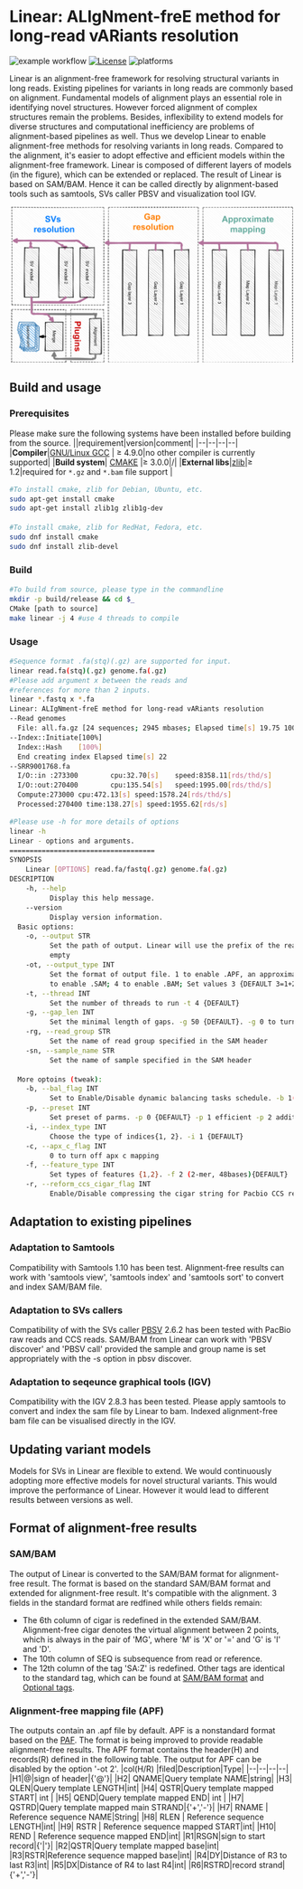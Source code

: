 Linear: ALIgNment-freE method for long-read vARiants resolution 
====
![example workflow](https://github.com/xp3i4/linear/actions/workflows/cmake.yml/badge.svg)
[![License](https://img.shields.io/badge/License-BSD%203--Clause-blue.svg)](https://opensource.org/licenses/BSD-3-Clause)
![platforms](https://img.shields.io/badge/platform-linux-informational.svg)


Linear is an alignment-free framework for resolving structural variants in long reads. 
Existing pipelines for variants in long reads are commonly based on alignment. 
Fundamental models of alignment plays an essential role in identifying novel structures.
However forced alignment of complex structures remain the problems.
Besides, inflexibility to extend models for diverse structures and computational inefficiency are problems of alignment-based pipelines as well.
Thus we develop Linear to enable alignment-free methods for resolving variants in long reads. 
Compared to the alignment, it's easier to adopt effective and efficient models within the alignment-free framework.
Linear is composed of different layers of models (in the figure), which can be extended or replaced.
The result of Linear is based on SAM/BAM.
Hence it can be called directly by alignment-based tools such as samtools, SVs caller PBSV and visualization tool IGV.

<p align="center">
<img src="images/pipeline.svg" alt="drawing"  width="700"/> 
</p>

## Build and usage 
### Prerequisites
Please make sure the following systems have been installed before building from the source.
||requirement|version|comment|
|--|--|--|--|
|**Compiler**|[GNU/Linux GCC](https://gcc.gnu.org/) | ≥ 4.9.0|no other compiler is currently supported|
|**Build system**| [CMAKE](https://cmake.org/) |≥ 3.0.0|/|
|**External libs**|[zlib](https://github.com/madler/zlib)|≥ 1.2|required for `*.gz` and `*.bam` file support |


```bash
#To install cmake, zlib for Debian, Ubuntu, etc.
sudo apt-get install cmake
sudo apt-get install zlib1g zlib1g-dev

#To install cmake, zlib for RedHat, Fedora, etc.
sudo dnf install cmake 
sudo dnf install zlib-devel  
```

### Build
```bash
#To build from source, please type in the commandline
mkdir -p build/release && cd $_ 
CMake [path to source] 
make linear -j 4 #use 4 threads to compile
```

### Usage
```bash
#Sequence format .fa(stq)(.gz) are supported for input.
linear read.fa(stq)(.gz) genome.fa(.gz)
#Please add argument x between the reads and 
#references for more than 2 inputs. 
linear *.fastq x *.fa
Linear: ALIgNment-freE method for long-read vARiants resolution
--Read genomes                                     
  File: all.fa.gz [24 sequences; 2945 mbases; Elapsed time[s] 19.75 100%]
--Index::Initiate[100%]   
  Index::Hash    [100%]              
  End creating index Elapsed time[s] 22
--SRR9001768.fa
  I/O::in :273300        cpu:32.70[s]    speed:8358.11[rds/thd/s]
  I/O::out:270400        cpu:135.54[s]   speed:1995.00[rds/thd/s]
  Compute:273000 cpu:472.13[s] speed:1578.24[rds/thd/s]
  Processed:270400 time:138.27[s] speed:1955.62[rds/s]

``` 
```bash
#Please use -h for more details of options
linear -h
Linear - options and arguments.                          
====================================                          
SYNOPSIS                                  
    Linear [OPTIONS] read.fa/fastq(.gz) genome.fa(.gz)                             
DESCRIPTION                                 
    -h, --help                                   
          Display this help message.                               
    --version                                     
          Display version information.            
  Basic options:                              
    -o, --output STR                          
          Set the path of output. Linear will use the prefix of the reads filename for output if the this option is
          empty
    -ot, --output_type INT
          Set the format of output file. 1 to enable .APF, an approximate mapping file for non-standard application; 2
          to enable .SAM; 4 to enable .BAM; Set values 3 {DEFAULT 3=1+2} to enable both .apf and .sam
    -t, --thread INT
          Set the number of threads to run -t 4 {DEFAULT}
    -g, --gap_len INT
          Set the minimal length of gaps. -g 50 {DEFAULT}. -g 0 to turn off mapping of gaps.
    -rg, --read_group STR
          Set the name of read group specified in the SAM header
    -sn, --sample_name STR
          Set the name of sample specified in the SAM header

  More optoins (tweak):
    -b, --bal_flag INT
          Set to Enable/Disable dynamic balancing tasks schedule. -b 1(Enable) {DEFAULT}
    -p, --preset INT
          Set preset of parms. -p 0 {DEFAULT} -p 1 efficient -p 2 additional
    -i, --index_type INT
          Choose the type of indices{1, 2}. -i 1 {DEFAULT}
    -c, --apx_c_flag INT
          0 to turn off apx c mapping
    -f, --feature_type INT
          Set types of features {1,2}. -f 2 (2-mer, 48bases){DEFAULT}
    -r, --reform_ccs_cigar_flag INT
          Enable/Disable compressing the cigar string for Pacbio CCS reads. -r 0(Disable) {DEFAULT}

```


## Adaptation to existing pipelines

### Adaptation to Samtools
Compatibility  with Samtools 1.10 has been test. 
Alignment-free results can work with 'samtools view', 'samtools index' and 'samtools sort' to convert and index SAM/BAM file.

### Adaptation to SVs callers
Compatibility of with the SVs caller [PBSV](https://github.com/PacificBiosciences/pbsv) 2.6.2 has been tested with PacBio raw reads and CCS reads. 
SAM/BAM from Linear can work with 'PBSV discover' and 'PBSV call' provided the sample and group name is set appropriately with the -s option in pbsv discover.

### Adaptation to seqeunce graphical tools (IGV)
Compatibility with the IGV 2.8.3 has been tested. 
Please apply samtools to convert and index the sam file by Linear to bam.
Indexed alignment-free bam file can be visualised directly in the IGV.

## Updating variant models 
Models for SVs in Linear are flexible to extend.
We would continuously adopting more effective models for novel structural variants.
This would improve the performance of Linear.
However it would lead to different results between versions as well.

## Format of alignment-free results 
### SAM/BAM
The output of Linear is converted to the SAM/BAM format for alignment-free result.
The format is based on the standard SAM/BAM format and extended for alignment-free result.
It's compatible with the alignment.
3 fields in the standard format are redfined while others fields remain:
- The 6th column of cigar is redefined in the extended SAM/BAM.
Alignment-free cigar denotes the virtual alignment between 2 points, which is always in the pair of 'MG', where 'M' is 'X' or '=' and 'G' is 'I' and 'D'.
- The 10th column of SEQ is subsequence from read or reference.
- The 12th column of the tag 'SA:Z' is redefined.
Other tags are identical to the standard tag, which can be found at [SAM/BAM format](https://samtools.github.io/hts-specs/SAMv1.pdf) and [Optional tags](https://samtools.github.io/hts-specs/SAMtags.pdf).



### Alignment-free mapping file (APF) 
The outputs contain an .apf file by default.
APF is a nonstandard format based on the [PAF](https://github.com/lh3/miniasm/blob/master/PAF.md).
The format is being improved to provide readable alignment-free results.
The APF format contains the header(H) and records(R) defined in the following table.
The output for APF  can be disabled by the option '-ot 2'.
|col(H/R) |filed|Description|Type|
|--|--|--|--|
|H1|@|sign of header|{'@'}|
|H2| QNAME|Query template NAME|string|
|H3| QLEN|Query template LENGTH|int|
|H4| QSTR|Query template mapped START| int |
|H5| QEND|Query template mapped END| int |
|H7| QSTRD|Query template mapped main STRAND|{'+','-'}|
|H7| RNAME | Reference sequence NAME|String| 
|H8| RLEN | Reference sequence LENGTH|int| 
|H9| RSTR | Reference sequence mapped START|int| 
|H10| REND | Reference sequence mapped END|int| 
|R1|RSGN|sign to start record|{'\|'}|
|R2|QSTR|Query template mapped base|int|
|R3|RSTR|Reference sequence mapped base|int|
|R4|DY|Distance of R3  to last R3|int|
|R5|DX|Distance of R4  to last R4|int|
|R6|RSTRD|record strand|{'+','-'}|
